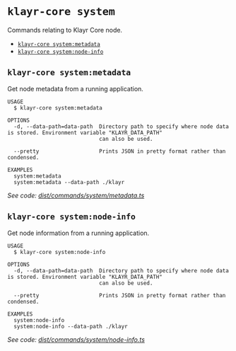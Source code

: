 `klayr-core system`
===================

Commands relating to Klayr Core node.

* [`klayr-core system:metadata`](#klayr-core-systemmetadata)
* [`klayr-core system:node-info`](#klayr-core-systemnode-info)

## `klayr-core system:metadata`

Get node metadata from a running application.

```
USAGE
  $ klayr-core system:metadata

OPTIONS
  -d, --data-path=data-path  Directory path to specify where node data is stored. Environment variable "KLAYR_DATA_PATH"
                             can also be used.

  --pretty                   Prints JSON in pretty format rather than condensed.

EXAMPLES
  system:metadata
  system:metadata --data-path ./klayr
```

_See code: [dist/commands/system/metadata.ts](https://github.com/klayrhq/klayr-core/blob/v4.1.4-alpha.3/dist/commands/system/metadata.ts)_

## `klayr-core system:node-info`

Get node information from a running application.

```
USAGE
  $ klayr-core system:node-info

OPTIONS
  -d, --data-path=data-path  Directory path to specify where node data is stored. Environment variable "KLAYR_DATA_PATH"
                             can also be used.

  --pretty                   Prints JSON in pretty format rather than condensed.

EXAMPLES
  system:node-info
  system:node-info --data-path ./klayr
```

_See code: [dist/commands/system/node-info.ts](https://github.com/klayrhq/klayr-core/blob/v4.1.4-alpha.3/dist/commands/system/node-info.ts)_
